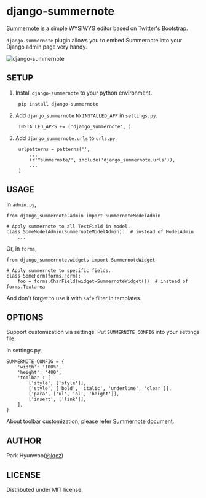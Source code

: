 django-summernote
=================

[Summernote](https://github.com/HackerWins/summernote) is a simple WYSIWYG editor based on Twitter's Bootstrap.

`django-summernote` plugin allows you to embed Summernote into your Django admin page very handy.

![django-summernote](https://raw.github.com/lqez/pastebin/master/img/django-summernote.png "Screenshot of django-summernote")



SETUP
-----

1. Install `django-summernote` to your python environment.

        pip install django-summernote

2. Add `django_summernote` to `INSTALLED_APP` in `settings.py`.

        INSTALLED_APPS += ('django_summernote', )

3. Add `django_summernote.urls` to `urls.py`.

        urlpatterns = patterns('',
            ...
            (r'^summernote/', include('django_summernote.urls')),
            ...
        )

USAGE
-----

In `admin.py`,

    from django_summernote.admin import SummernoteModelAdmin

    # Apply summernote to all TextField in model.
    class SomeModelAdmin(SummernoteModelAdmin):  # instead of ModelAdmin
        ...

Or, in `forms`,

    from django_summernote.widgets import SummernoteWidget

    # Apply summernote to specific fields.
    class SomeForm(forms.Form):
        foo = forms.CharField(widget=SummernoteWidget())  # instead of forms.Textarea

And don't forget to use it with `safe` filter in templates.


OPTIONS
-------

Support customization via settings.
Put `SUMMERNOTE_CONFIG` into your settings file.

In settings.py, 

    SUMMERNOTE_CONFIG = {
        'width': '100%',
        'height': '480',
        'toolbar': [
            ['style', ['style']],
            ['style', ['bold', 'italic', 'underline', 'clear']],
            ['para', ['ul', 'ol', 'height']],
            ['insert', ['link']],
        ],
    }

About toolbar customization, please refer [Summernote document](http://hackerwins.github.io/summernote/features.html#customtoolbar).


AUTHOR
------

Park Hyunwoo([@lqez](https://twitter.com/lqez))


LICENSE
-------

Distributed under MIT license.
